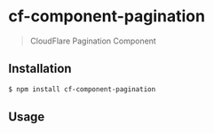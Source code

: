 # cf-component-pagination

> CloudFlare Pagination Component

## Installation

```sh
$ npm install cf-component-pagination
```

## Usage
